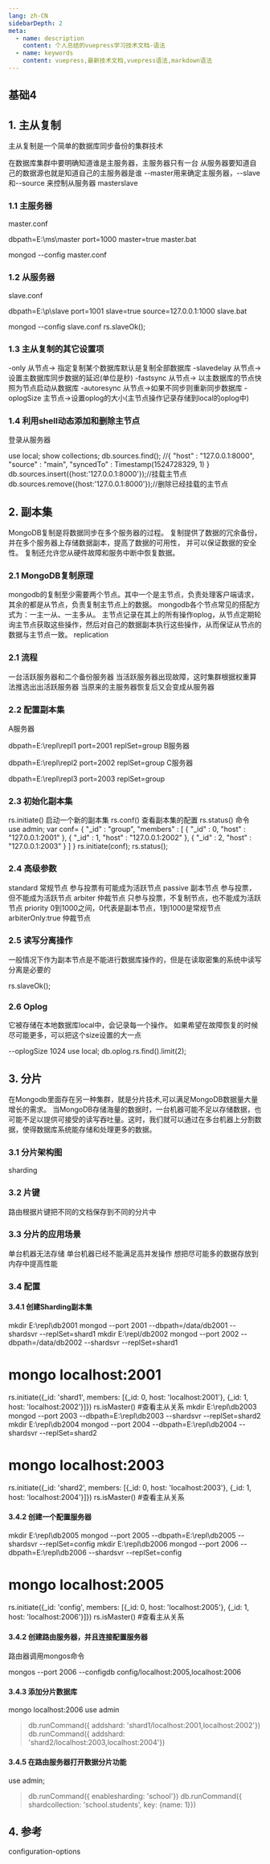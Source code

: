 ```yaml
---
lang: zh-CN
sidebarDepth: 2
meta:
  - name: description
    content: 个人总结的vuepress学习技术文档-语法
  - name: keywords
    content: vuepress,最新技术文档,vuepress语法,markdown语法
---
```

## 基础4
## 1. 主从复制

主从复制是一个简单的数据库同步备份的集群技术

在数据库集群中要明确知道谁是主服务器，主服务器只有一台
从服务器要知道自己的数据源也就是知道自己的主服务器是谁
--master用来确定主服务器，--slave和--source 来控制从服务器
masterslave

### 1.1 主服务器

master.conf

dbpath=E:\ms\master
port=1000
master=true
master.bat

mongod --config master.conf
### 1.2 从服务器

slave.conf

dbpath=E:\p\slave
port=1001
slave=true
source=127.0.0.1:1000
slave.bat

mongod --config slave.conf
rs.slaveOk();
### 1.3 主从复制的其它设置项

-only 从节点-> 指定复制某个数据库默认是复制全部数据库
-slavedelay 从节点-> 设置主数据库同步数据的延迟(单位是秒)
-fastsync 从节点-> 以主数据库的节点快照为节点启动从数据库
-autoresync 从节点->如果不同步则重新同步数据库
-oplogSize 主节点->设置oplog的大小(主节点操作记录存储到local的oplog中)
### 1.4 利用shell动态添加和删除主节点

登录从服务器

use local;
show collections;
db.sources.find();
//{  "host" : "127.0.0.1:8000", "source" : "main", "syncedTo" : Timestamp(1524728329, 1) }
db.sources.insert({host:'127.0.0.1:8000'});//挂载主节点
db.sources.remove({host:'127.0.0.1:8000'});//删除已经挂载的主节点
## 2. 副本集

MongoDB复制是将数据同步在多个服务器的过程。
复制提供了数据的冗余备份，并在多个服务器上存储数据副本，提高了数据的可用性， 并可以保证数据的安全性。
复制还允许您从硬件故障和服务中断中恢复数据。
### 2.1 MongoDB复制原理

mongodb的复制至少需要两个节点。其中一个是主节点，负责处理客户端请求，其余的都是从节点，负责复制主节点上的数据。
mongodb各个节点常见的搭配方式为：一主一从、一主多从。
主节点记录在其上的所有操作oplog，从节点定期轮询主节点获取这些操作，然后对自己的数据副本执行这些操作，从而保证从节点的数据与主节点一致。
replication
### 2.1 流程

一台活跃服务器和二个备份服务器
当活跃服务器出现故障，这时集群根据权重算法推选出出活跃服务器
当原来的主服务器恢复后又会变成从服务器
### 2.2 配置副本集

A服务器

dbpath=E:\repl\repl1
port=2001
replSet=group
B服务器

dbpath=E:\repl\repl2
port=2002
replSet=group
C服务器

dbpath=E:\repl\repl3
port=2003
replSet=group
### 2.3 初始化副本集

rs.initiate() 启动一个新的副本集
rs.conf() 查看副本集的配置
rs.status() 命令
use admin;
var conf=
{
    "_id" : "group",
    "members" : [
        { "_id" : 0,  "host" : "127.0.0.1:2001"  },
        { "_id" : 1,  "host" : "127.0.0.1:2002"  },
        { "_id" : 2,  "host" : "127.0.0.1:2003"  }
    ]
}
rs.initiate(conf);
rs.status();
### 2.4 高级参数

standard 常规节点 参与投票有可能成为活跃节点
passive 副本节点 参与投票，但不能成为活跃节点
arbiter 仲裁节点 只参与投票，不复制节点，也不能成为活跃节点
priority 0到1000之间，0代表是副本节点，1到1000是常规节点
arbiterOnly:true 仲裁节点
### 2.5 读写分离操作

一般情况下作为副本节点是不能进行数据库操作的，但是在读取密集的系统中读写分离是必要的

 rs.slaveOk();
### 2.6 Oplog

它被存储在本地数据库local中，会记录每一个操作。 如果希望在故障恢复的时候尽可能更多，可以把这个size设置的大一点

--oplogSize 1024
use local;
 db.oplog.rs.find().limit(2);
## 3. 分片

在Mongodb里面存在另一种集群，就是分片技术,可以满足MongoDB数据量大量增长的需求。 当MongoDB存储海量的数据时，一台机器可能不足以存储数据，也可能不足以提供可接受的读写吞吐量。这时，我们就可以通过在多台机器上分割数据，使得数据库系统能存储和处理更多的数据。

### 3.1 分片架构图

sharding

### 3.2 片键

路由根据片键把不同的文档保存到不同的分片中

### 3.3 分片的应用场景

单台机器无法存储
单台机器已经不能满足高并发操作
想把尽可能多的数据存放到内存中提高性能
### 3.4 配置

#### 3.4.1 创建Sharding副本集

mkdir E:\repl\db2001
mongod --port 2001 --dbpath=/data/db2001  --shardsvr --replSet=shard1
mkdir E:\repl/db2002
mongod --port 2002 --dbpath=/data/db2002 --shardsvr --replSet=shard1
# mongo localhost:2001
rs.initiate({_id: 'shard1', members: [{_id: 0, host: 'localhost:2001'}, {_id: 1, host: 'localhost:2002'}]})
rs.isMaster() #查看主从关系
mkdir E:\repl\db2003
mongod --port 2003 --dbpath=E:\repl\db2003  --shardsvr --replSet=shard2
mkdir E:\repl\db2004
mongod --port 2004 --dbpath=E:\repl\db2004 --shardsvr --replSet=shard2
# mongo localhost:2003
rs.initiate({_id: 'shard2', members: [{_id: 0, host: 'localhost:2003'}, {_id: 1, host: 'localhost:2004'}]})
rs.isMaster() #查看主从关系
#### 3.4.2 创建一个配置服务器

mkdir E:\repl\db2005
mongod --port 2005 --dbpath=E:\repl\db2005  --shardsvr --replSet=config
mkdir E:\repl\db2006
mongod --port 2006 --dbpath=E:\repl\db2006  --shardsvr --replSet=config
# mongo localhost:2005
rs.initiate({_id: 'config', members: [{_id: 0, host: 'localhost:2005'}, {_id: 1, host: 'localhost:2006'}]})
rs.isMaster() #查看主从关系
#### 3.4.2 创建路由服务器，并且连接配置服务器

路由器调用mongos命令

mongos --port 2006 --configdb config/localhost:2005,localhost:2006
#### 3.4.3 添加分片数据库

mongo localhost:2006
use admin
> db.runCommand({ addshard: 'shard1/localhost:2001,localhost:2002'})
> db.runCommand({ addshard: 'shard2/localhost:2003,localhost:2004'})
#### 3.4.5 在路由服务器打开数据分片功能

use admin;
> db.runCommand({ enablesharding: 'school'})
> db.runCommand({ shardcollection: 'school.students', key: {name: 1}})
## 4. 参考

configuration-options